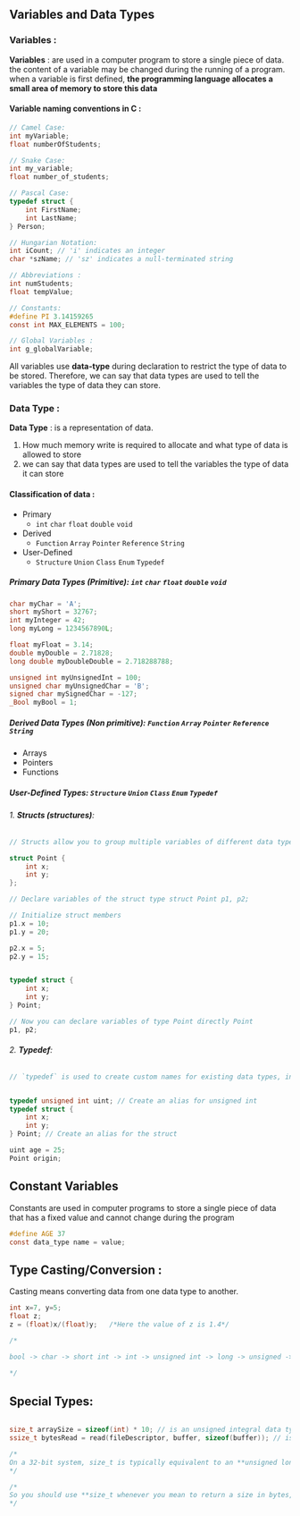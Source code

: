 ## Variables and Data Types

### Variables :

**Variables** :  are used in a computer program to store a single piece of data. the content of a variable may be changed during the running of a program. when a variable is first defined, **the programming language allocates a small area of memory to store this data**

#### Variable naming conventions in C :

```c
// Camel Case:
int myVariable; 
float numberOfStudents;

// Snake Case:
int my_variable;
float number_of_students;

// Pascal Case:
typedef struct { 
	int FirstName;
	int LastName;
} Person;

// Hungarian Notation:
int iCount; // 'i' indicates an integer
char *szName; // 'sz' indicates a null-terminated string

// Abbreviations :
int numStudents;
float tempValue;

// Constants:
#define PI 3.14159265 
const int MAX_ELEMENTS = 100;

// Global Variables :
int g_globalVariable;

```

All variables use **data-type** during declaration to restrict the type of data to be stored. Therefore, we can say that data types are used to tell the variables the type of data they can store.

### Data Type :

**Data Type** : is a representation of data.
1. How much memory write is required to allocate and what type of data is allowed to store
2. we can say that data types are used to tell the variables the type of data it can store

#### Classification of data :

- Primary
	- `int` `char` `float` `double` `void`
- Derived
	- `Function` `Array` `Pointer` `Reference` `String`
- User-Defined
	- `Structure` `Union` `Class` `Enum` `Typedef`

##### Primary Data Types (Primitive): `int` `char` `float` `double` `void`

```c
char myChar = 'A';
short myShort = 32767;
int myInteger = 42;
long myLong = 1234567890L;

float myFloat = 3.14; 
double myDouble = 2.71828;
long double myDoubleDouble = 2.718288788;

unsigned int myUnsignedInt = 100; 
unsigned char myUnsignedChar = 'B';
signed char mySignedChar = -127; 
_Bool myBool = 1;
```

##### Derived Data Types (Non primitive): `Function` `Array` `Pointer` `Reference` `String`

- Arrays
- Pointers
- Functions

##### User-Defined Types: `Structure` `Union` `Class` `Enum` `Typedef`

###### 1. **Structs (structures)**:

```c
// Structs allow you to group multiple variables of different data types into a single composite type.

struct Point { 
	int x;
	int y;
}; 

// Declare variables of the struct type struct Point p1, p2; 

// Initialize struct members 
p1.x = 10;
p1.y = 20;

p2.x = 5;
p2.y = 15;


typedef struct { 
	int x;
	int y;
} Point; 

// Now you can declare variables of type Point directly Point 
p1, p2;


```

###### 2. **Typedef**:

```c
// `typedef` is used to create custom names for existing data types, including structs and enums, which can enhance code clarity.


typedef unsigned int uint; // Create an alias for unsigned int 
typedef struct {
	int x;
	int y;
} Point; // Create an alias for the struct

uint age = 25;
Point origin;
```

## Constant Variables

Constants are used in computer programs to store a single piece of data that has a fixed value and cannot change during the program

```c
#define AGE 37
const data_type name = value;
```

## Type Casting/Conversion :

Casting means converting data from one data type to another.

```c
int x=7, y=5;
float z;
z = (float)x/(float)y;   /*Here the value of z is 1.4*/

/*

bool -> char -> short int -> int -> unsigned int -> long -> unsigned -> long long -> float -> double -> long double
 
*/
```

## Special Types:

```c

size_t arraySize = sizeof(int) * 10; // is an unsigned integral data type
ssize_t bytesRead = read(fileDescriptor, buffer, sizeof(buffer)); // is a signed data type

/*
On a 32-bit system, size_t is typically equivalent to an **unsigned long integer**, and on a 64-bit system, it is equivalent to an unsigned long integer.
*/

/*
So you should use **size_t whenever you mean to return a size in bytes, and ssize_t whenever you would return either a size in bytes or a (negative) error value**. ssize_t is not included in the standard and isn't portable.
*/

```
